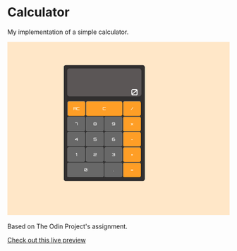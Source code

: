 # Calculator

My implementation of a simple calculator.

![Calculator](./preview-image.png)

Based on The Odin Project's assignment.

[Check out this live preview](https://nskills-lab.github.io/calculator/)
